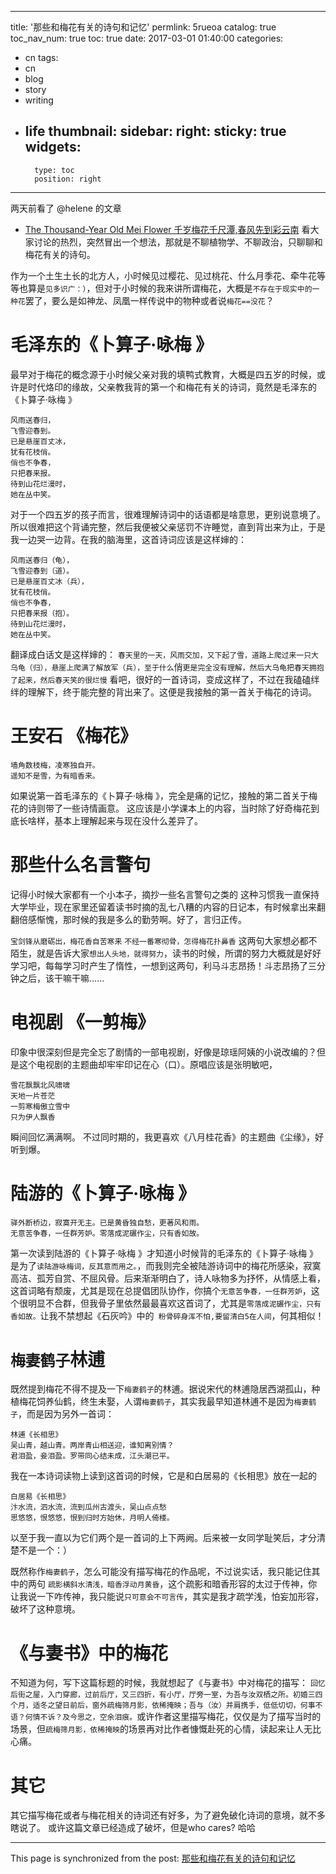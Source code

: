 
---
title: '那些和梅花有关的诗句和记忆'
permlink: 5rueoa
catalog: true
toc_nav_num: true
toc: true
date: 2017-03-01 01:40:00
categories:
- cn
tags:
- cn
- blog
- story
- writing
- life
thumbnail: 
sidebar:
    right:
        sticky: true
widgets:
    -
        type: toc
        position: right
---


两天前看了 @helene 的文章
* [The Thousand-Year Old Mei Flower 千岁梅花千尺潭,春风先到彩云南](https://steemit.com/photography/@helene/the-thousand-year-old-mei-flower)
看大家讨论的热烈，突然冒出一个想法，那就是不聊植物学、不聊政治，只聊聊和梅花有关的诗句。

作为一个土生土长的北方人，小时候见过樱花、见过桃花、什么月季花、牵牛花等等也算是`见多识广：）`，但对于小时候的我来讲所谓梅花，大概是`不存在于现实中的一种花`罢了，要么是如神龙、凤凰一样传说中的物种或者说`梅花==没花`？

# 毛泽东的《卜算子·咏梅 》

最早对于梅花的概念源于小时候父亲对我的填鸭式教育，大概是四五岁的时候，或许是时代烙印的缘故，父亲教我背的第一个和梅花有关的诗词，竟然是毛泽东的《卜算子·咏梅 》
```
风雨送春归， 
飞雪迎春到。 
已是悬崖百丈冰， 
犹有花枝俏。 
俏也不争春， 
只把春来报。 
待到山花烂漫时， 
她在丛中笑。 
```
对于一个四五岁的孩子而言，很难理解诗词中的话语都是啥意思，更别说意境了。所以很难把这个背诵完整，然后我便被父亲惩罚不许睡觉，直到背出来为止，于是我一边哭一边背。在我的脑海里，这首诗词应该是这样婶的：
```
风雨送春归（龟）， 
飞雪迎春到（道）。 
已是悬崖百丈冰（兵）， 
犹有花枝俏。 
俏也不争春， 
只把春来报（抱）。 
待到山花烂漫时， 
她在丛中笑。 
```
翻译成白话文是这样婶的：
`春天里的一天，风雨交加，又下起了雪，道路上爬过来一只大乌龟（归），悬崖上爬满了解放军（兵），至于什么`俏`更是完全没有理解，然后大乌龟把春天拥抱了起来，然后春天笑的很烂慢`
看吧，很好的一首诗词，变成这样了，不过在我磕磕绊绊的理解下，终于能完整的背出来了。这便是我接触的第一首关于梅花的诗词。

# 王安石 《梅花》 

```
墙角数枝梅，凌寒独自开。
遥知不是雪，为有暗香来。
```
如果说第一首毛泽东的《卜算子·咏梅 》，完全是痛的记忆，接触的第二首关于梅花的诗则带了一些诗情画意。
这应该是小学课本上的内容，当时除了好奇梅花到底长啥样，基本上理解起来与现在没什么差异了。

# 那些什么名言警句

记得小时候大家都有一个小本子，摘抄一些名言警句之类的
这种习惯我一直保持大学毕业，现在家里还留着读书时摘的乱七八糟的内容的日记本，有时候拿出来翻翻倍感惭愧，那时候的我是多么的勤劳啊。好了，言归正传。

`宝剑锋从磨砺出，梅花香自苦寒来`
`不经一番寒彻骨，怎得梅花扑鼻香`
这两句大家想必都不陌生，就是告诉大家`想出人头地，就得努力`，读书的时候，所谓的努力大概就是好好学习吧，每每学习时产生了惰性，一想到这两句，利马斗志昂扬！斗志昂扬了三分钟之后，该干嘛干嘛......

# 电视剧 《一剪梅》

印象中很深刻但是完全忘了剧情的一部电视剧，好像是琼瑶阿姨的小说改编的？但是这个电视剧的主题曲却牢牢印记在心（口）。原唱应该是张明敏吧，
```
雪花飘飘北风啸啸
天地一片苍茫
一剪寒梅傲立雪中
只为伊人飘香
```
瞬间回忆满满啊。
不过同时期的，我更喜欢《八月桂花香》的主题曲《尘缘》，好听到爆。

# 陆游的《卜算子·咏梅 》

```
驿外断桥边，寂寞开无主。已是黄昏独自愁，更著风和雨。
无意苦争春，一任群芳妒。零落成泥碾作尘，只有香如故。
```
第一次读到陆游的《卜算子·咏梅 》才知道小时候背的毛泽东的《卜算子·咏梅 》是为了`读陆游咏梅词，反其意而用之。`，而我则完全被陆游诗词中的梅花所感染，寂寞高洁、孤芳自赏、不屈风骨。后来渐渐明白了，诗人咏物多为抒怀，从情感上看，这首词略有颓废，尤其是现在总提倡团队协作，你搞个`无意苦争春，一任群芳妒`，这个很明显不合群，但我骨子里依然最最喜欢这首词了，尤其是`零落成泥碾作尘，只有香如故。`让我不禁想起《石灰吟》中的` 粉骨碎身浑不怕,要留清白5在人间`，何其相似！

# `梅妻鹤子`林逋

既然提到梅花不得不提及一下`梅妻鹤子`的林逋。据说宋代的林逋隐居西湖孤山，种植梅花饲养仙鹤，终生未娶，人谓`梅妻鹤子`，其实我最早知道林逋不是因为`梅妻鹤子`，而是因为另外一首词：
```
林逋《长相思》
吴山青，越山青。两岸青山相送迎，谁知离别情？
君泪盈，妾泪盈。罗带同心结未成，江头潮已平。
```
我在一本诗词读物上读到这首词的时候，它是和白居易的《长相思》放在一起的
```
白居易《长相思》
汴水流，泗水流，流到瓜州古渡头，吴山点点愁
思悠悠，恨悠悠，恨到归时方始休，月明人倚楼。
```
以至于我一直以为它们两个是一首词的上下两阙。后来被一女同学耻笑后，才分清楚不是一个：）

既然称作`梅妻鹤子`，怎么可能没有描写梅花的作品呢，不过说实话，我只能记住其中的两句
`疏影横斜水清浅，暗香浮动月黄昏`，这个疏影和暗香形容的太过于传神，你让我说一下咋传神，我只能说`只可意会不可言传`，其实是我才疏学浅，怕妄加形容，破坏了这种意境。

# 《与妻书》中的梅花

不知道为何，写下这篇标题的时候，我就想起了《与妻书》中对梅花的描写：
`回忆后街之屋，入门穿廊，过前后厅，又三四折，有小厅，厅旁一室，为吾与汝双栖之所。初婚三四个月，适冬之望日前后，窗外疏梅筛月影，依稀掩映；吾与（汝）并肩携手，低低切切，何事不语？何情不诉？及今思之，空余泪痕。`或许作者这里描写梅花，仅仅是为了描写当时的场景，但`疏梅筛月影，依稀掩映`的场景再对比作者慷慨赴死的心情，读起来让人无比心痛。

# 其它

其它描写梅花或者与梅花相关的诗词还有好多，为了避免破化诗词的意境，就不多瞎说了。
或许这篇文章已经造成了破坏，但是who cares? 哈哈

- - -

This page is synchronized from the post: [那些和梅花有关的诗句和记忆](https://steemit.com/@oflyhigh/5rueoa)
